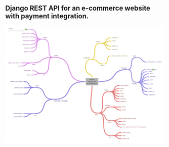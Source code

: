 ## Django REST API for an e-commerce website with payment integration.

<img src="appd.png" alt="drawing" width="650"/>

